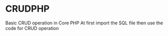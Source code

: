 # CRUDPHP
Basic CRUD operation in Core PHP
At first import the SQL file then use the code for CRUD operation

